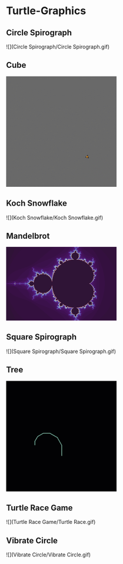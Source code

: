 # Turtle-Graphics

## Circle Spirograph

![](Circle Spirograph/Circle Spirograph.gif)

## Cube

![](Cube/Cube.gif)

## Koch Snowflake

![](Koch Snowflake/Koch Snowflake.gif)

## Mandelbrot

<img src="Mandelbrot/mandelbrot.png" width=300>

## Square Spirograph

![](Square Spirograph/Square Spirograph.gif)

## Tree

![](Tree/Tree.gif)

## Turtle Race Game

![](Turtle Race Game/Turtle Race.gif)

## Vibrate Circle

![](Vibrate Circle/Vibrate Circle.gif)
